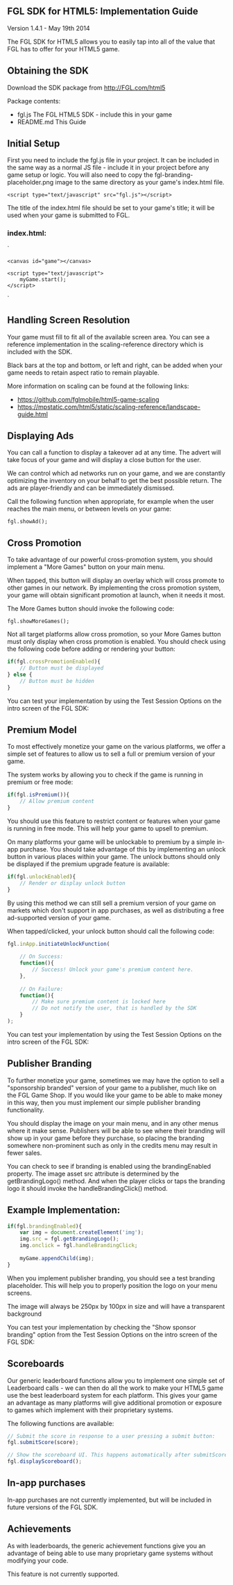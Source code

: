 FGL SDK for HTML5: Implementation Guide
---------------------------------------
Version 1.4.1 - May 19th 2014

The FGL SDK for HTML5 allows you to easily tap into all of the value that FGL has to offer for your HTML5 game.

## Obtaining the SDK
Download the SDK package from http://FGL.com/html5

Package contents:
 - fgl.js
    The FGL HTML5 SDK - include this in your game
 - README.md
    This Guide

## Initial Setup

First you need to include the fgl.js file in your project. It can be included in the same way as a normal JS file - include it in your project before any game setup or logic. You will also need to copy the fgl-branding-placeholder.png image to the same directory as your game's index.html file.

`<script type="text/javascript" src="fgl.js"></script>`

The title of the index.html file should be set to your game's title; it will be used when your game is submitted to FGL.

### index.html:
`<html>
<head>
    <title>My Game Title</title>
</head>
<body>
    <script type="text/javascript" src="fgl.js"></script>
    <script type="text/javascript" src="your-game.js"></script>

    <canvas id="game"></canvas>

    <script type="text/javascript">
        myGame.start();
    </script>
</body>
</html>`


## Handling Screen Resolution

Your game must fill to fit all of the available screen area. You can see a reference implementation in the scaling-reference directory which is included with the SDK.

Black bars at the top and bottom, or left and right, can be added when your game needs to retain aspect ratio to remain playable.

More information on scaling can be found at the following links:
 - https://github.com/fglmobile/html5-game-scaling
 - https://mpstatic.com/html5/static/scaling-reference/landscape-guide.html

## Displaying Ads

You can call a function to display a takeover ad at any time. The advert will take focus of your game and will display a close button for the user.

We can control which ad networks run on your game, and we are constantly optimizing the inventory on your behalf to get the best possible return. The ads are player-friendly and can be immediately dismissed.

Call the following function when appropriate, for example when the user reaches the main menu, or between levels on your game:

`fgl.showAd();`

## Cross Promotion

To take advantage of our powerful cross-promotion system, you should implement a "More Games" button on your main menu.

When tapped, this button will display an overlay which will cross promote to other games in our network. By implementing the cross promotion system, your game will obtain significant promotion at launch, when it needs it most.

The More Games button should invoke the following code:

`fgl.showMoreGames();`

Not all target platforms allow cross promotion, so your More Games button must only display when cross promotion is enabled. You should check using the following code before adding or rendering your button:

```js
if(fgl.crossPromotionEnabled){
    // Button must be displayed
} else {
    // Button must be hidden
}
```

You can test your implementation by using the Test Session Options on the intro screen of the FGL SDK:


## Premium Model

To most effectively monetize your game on the various platforms, we offer a simple set of features to allow us to sell a full or premium version of your game.

The system works by allowing you to check if the game is running in premium or free mode:

```js
if(fgl.isPremium()){
    // Allow premium content
}
```

You should use this feature to restrict content or features when your game is running in free mode. This will help your game to upsell to premium.

On many platforms your game will be unlockable to premium by a simple in-app purchase. You should take advantage of this by implementing an unlock button in various places within your game. The unlock buttons should only be displayed if the premium upgrade feature is available:

```js
if(fgl.unlockEnabled){
    // Render or display unlock button
}
```

By using this method we can still sell a premium version of your game on markets which don't support in app purchases, as well as distributing a free ad-supported version of your game.

When tapped/clicked, your unlock button should call the following code:

```js
fgl.inApp.initiateUnlockFunction(
                
    // On Success:
    function(){
        // Success! Unlock your game's premium content here.
    },
    
    // On Failure:
    function(){
        // Make sure premium content is locked here
        // Do not notify the user, that is handled by the SDK
    }
);
```

You can test your implementation by using the Test Session Options on the intro screen of the FGL SDK:

## Publisher Branding

To further monetize your game, sometimes we may have the option to sell a "sponsorship branded" version of your game to a publisher, much like on the FGL Game Shop. If you would like your game to be able to make money in this way, then you must implement our simple publisher branding functionality.

You should display the image on your main menu, and in any other menus where it make sense. Publishers will be able to see where their branding will show up in your game before they purchase, so placing the branding somewhere non-prominent such as only in the credits menu may result in fewer sales.

You can check to see if branding is enabled using the brandingEnabled property. The image asset src attribute is determined by the getBrandingLogo() method. And when the player clicks or taps the branding logo it should invoke the handleBrandingClick() method.

## Example Implementation:

```js
if(fgl.brandingEnabled){
    var img = document.createElement('img');
    img.src = fgl.getBrandingLogo();
    img.onclick = fgl.handleBrandingClick;
    
    myGame.appendChild(img);
}
```

When you implement publisher branding, you should see a test branding placeholder. This will help you to properly position the logo on your menu screens.

The image will always be 250px by 100px in size and will have a transparent background

You can test your implementation by checking the "Show sponsor branding" option from the Test Session Options on the intro screen of the FGL SDK:

## Scoreboards

Our generic leaderboard functions allow you to implement one simple set of Leaderboard calls - we can then do all the work to make your HTML5 game use the best leaderboard system for each platform. This gives your game an advantage as many platforms will give additional promotion or exposure to games which implement with their proprietary systems.

The following functions are available:

```js
// Submit the score in response to a user pressing a submit button:
fgl.submitScore(score);

// Show the scoreboard UI. This happens automatically after submitScore:
fgl.displayScoreboard();
```

## In-app purchases
In-app purchases are not currently implemented, but will be included in future versions of the FGL SDK.

## Achievements

As with leaderboards, the generic achievement functions give you an advantage of being able to use many proprietary game systems without modifying your code.

This feature is not currently supported.